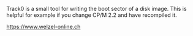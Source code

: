 Track0 is a small tool for writing the boot sector of a disk image.
This is helpful for example if you change CP/M 2.2 and have recompiled it.

https://www.welzel-online.ch
